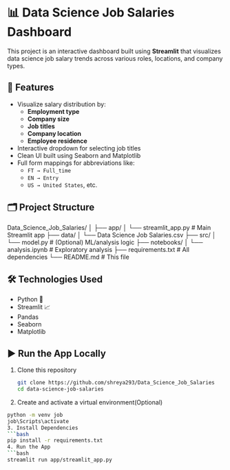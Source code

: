 # 📊 Data Science Job Salaries Dashboard

This project is an interactive dashboard built using **Streamlit** that visualizes data science job salary trends across various roles, locations, and company types.

## 🚀 Features

- Visualize salary distribution by:
  - **Employment type**
  - **Company size**
  - **Job titles**
  - **Company location**
  - **Employee residence**
- Interactive dropdown for selecting job titles
- Clean UI built using Seaborn and Matplotlib
- Full form mappings for abbreviations like:
  - `FT → Full_time`
  - `EN → Entry`
  - `US → United States`, etc.

## 🗂️ Project Structure

Data_Science_Job_Salaries/
│
├── app/
│ └── streamlit_app.py # Main Streamlit app
├── data/
│ └── Data Science Job Salaries.csv
├── src/
│ └── model.py # (Optional) ML/analysis logic
├── notebooks/
│ └── analysis.ipynb # Exploratory analysis
├── requirements.txt # All dependencies
└── README.md # This file


## 🛠️ Technologies Used

- Python 🐍
- Streamlit 📈
- Pandas
- Seaborn
- Matplotlib

## ▶️ Run the App Locally

1. Clone this repository  
   ```bash
   git clone https://github.com/shreya293/Data_Science_Job_Salaries
   cd data-science-job-salaries
2.  Create and activate a virtual environment(Optional)
   ```bash
   python -m venv job
   job\Scripts\activate
3. Install Dependencies
   ```bash 
   pip install -r requirements.txt
4. Run the App
   ```bash
   streamlit run app/streamlit_app.py


